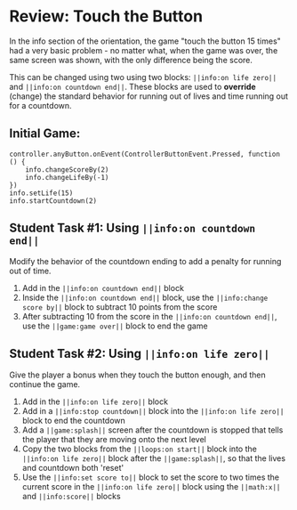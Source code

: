 # Review: Touch the Button

In the info section of the orientation, the game "touch the button 15 times" had a very basic problem - no matter what, when the game was over, the same screen was shown, with the only difference being the score.

This can be changed using two using two blocks: ``||info:on life zero||`` and ``||info:on countdown end||``. These blocks are used to **override** (change) the standard behavior for running out of lives and time running out for a countdown.

## Initial Game:

```blocks
controller.anyButton.onEvent(ControllerButtonEvent.Pressed, function () {
    info.changeScoreBy(2)
    info.changeLifeBy(-1)
})
info.setLife(15)
info.startCountdown(2)
```

## Student Task #1: Using ``||info:on countdown end||``

Modify the behavior of the countdown ending to add a penalty for running out of time.

1. Add in the ``||info:on countdown end||`` block
2. Inside the ``||info:on countdown end||`` block, use the ``||info:change score by||`` block to subtract 10 points from the score
3. After subtracting 10 from the score in the ``||info:on countdown end||``, use the ``||game:game over||`` block to end the game

## Student Task #2: Using ``||info:on life zero||``

Give the player a bonus when they touch the button enough, and then continue the game.

1. Add in the ``||info:on life zero||`` block
2. Add in a ``||info:stop countdown||`` block into the ``||info:on life zero||`` block to end the countdown
3. Add a ``||game:splash||`` screen after the countdown is stopped that tells the player that they are moving onto the next level
4. Copy the two blocks from the ``||loops:on start||`` block into the ``||info:on life zero||`` block after the ``||game:splash||``, so that the lives and countdown both 'reset'
5. Use the ``||info:set score to||`` block to set the score to two times the current score in the ``||info:on life zero||`` block using the ``||math:x||`` and ``||info:score||`` blocks
